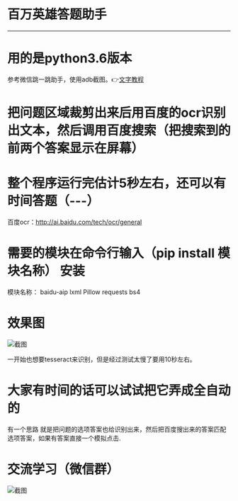 # 百万英雄答题助手
----------------------------------------------------------------------------------------------

# 用的是python3.6版本
参考微信跳一跳助手，使用adb截图。👉[文字教程](https://zhuanlan.zhihu.com/p/32813854)

# 把问题区域裁剪出来后用百度的ocr识别出文本，然后调用百度搜索（把搜索到的前两个答案显示在屏幕）

# 整个程序运行完估计5秒左右，还可以有时间答题（---）

百度ocr：http://ai.baidu.com/tech/ocr/general

# 需要的模块在命令行输入（pip install 模块名称） 安装
模块名称： baidu-aip  lxml  Pillow  requests bs4

# 效果图
![截图](http://chuantu.biz/t6/198/1515261841x-1566687351.png)


一开始也想要tesseract来识别，但是经过测试太慢了要用10秒左右。
# 大家有时间的话可以试试把它弄成全自动的

有一个思路 就是把问题的选项答案也给识别出来，然后把百度搜出来的答案匹配选项答案，如果有答案直接一个模拟点击.

# 交流学习（微信群）
![截图](https://github.com/wuditken/MillionHeroes/blob/master/baiduSearch/de_qrcode.gif?raw=true)



